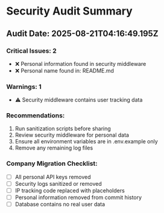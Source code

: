 # Security Audit Summary

## Audit Date: 2025-08-21T04:16:49.195Z

### Critical Issues: 2
- ❌ Personal information found in security middleware
- ❌ Personal name found in: README.md

### Warnings: 1
- ⚠️  Security middleware contains user tracking data

### Recommendations:
1. Run sanitization scripts before sharing
2. Review security middleware for personal data
3. Ensure all environment variables are in .env.example only
4. Remove any remaining log files

### Company Migration Checklist:
- [ ] All personal API keys removed
- [ ] Security logs sanitized or removed
- [ ] IP tracking code replaced with placeholders
- [ ] Personal information removed from commit history
- [ ] Database contains no real user data
